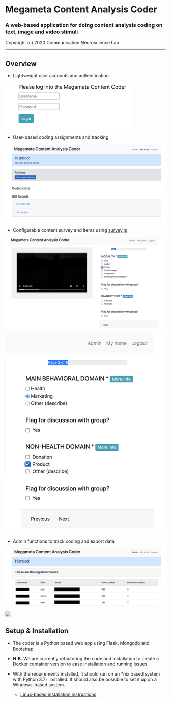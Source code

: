 # Megameta Content Analysis Coder

### A web-based application for doing content analysis coding on text, image and video stimuli

Copyright (c) 2020 Communication Neuroscience Lab

----------


## Overview


* Lightweight user accounts and  authentication.

![](doc/img/login.png)

* User-based coding assignments and tracking

![](doc/img/home1.png)

* Configurable content survey and items using [survey.js](https://surveyjs.io/Overview/Library)

![](doc/img/coding1.png)

![](doc/img/coding2.png)

* Admin functions to track coding and export data

![](doc/img/admin1.png)

![](doc?img/admin2.png)



## Setup & Installation

* The coder is a Python based web app using Flask, Mongodb and Bootstrap

* __N.B.__ We are currently refactoring the code and installation to create a Docker container version to ease installation and running issues.


* With the requirements installed, it should run on an *nix based system with Python 3.7+ installed. It should also be possible to set it up on a Windows-based system.

	* [Linux-based installation instructions](doc/install.md)

